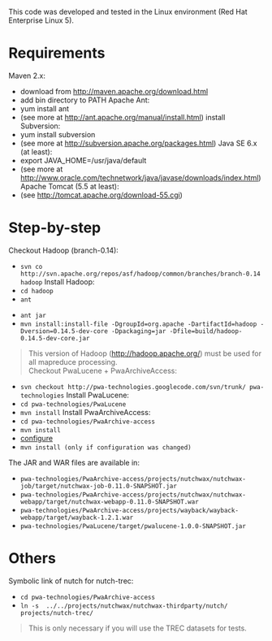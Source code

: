 This code was developed and tested in the Linux environment (Red Hat Enterprise Linux 5).

# Requirements #

Maven 2.x:
  * download from http://maven.apache.org/download.html
  * add bin directory to PATH
Apache Ant:
  * yum install ant
  * (see more at http://ant.apache.org/manual/install.html)
install Subversion:
  * yum install subversion
  * (see more at http://subversion.apache.org/packages.html)
Java SE 6.x (at least):
  * export JAVA\_HOME=/usr/java/default
  * (see more at http://www.oracle.com/technetwork/java/javase/downloads/index.html)
Apache Tomcat (5.5 at least):
  * (see http://tomcat.apache.org/download-55.cgi)

# Step-by-step #

Checkout Hadoop (branch-0.14):
  * `svn co http://svn.apache.org/repos/asf/hadoop/common/branches/branch-0.14 hadoop`
Install Hadoop:
  * `cd hadoop`
  * `ant` <br>
<ul><li><code>ant jar</code> <br>
</li><li><code>mvn install:install-file -DgroupId=org.apache -DartifactId=hadoop -Dversion=0.14.5-dev-core -Dpackaging=jar -Dfile=build/hadoop-0.14.5-dev-core.jar</code>
</li></ul><blockquote>This version of Hadoop (<a href='http://hadoop.apache.org/'>http://hadoop.apache.org/</a>) must be used for all mapreduce processing.<br>
Checkout PwaLucene + PwaArchiveAccess:<br>
</blockquote><ul><li><code>svn checkout http://pwa-technologies.googlecode.com/svn/trunk/ pwa-technologies</code>
Install PwaLucene:<br>
</li><li><code>cd pwa-technologies/PwaLucene</code>
</li><li><code>mvn install</code>
Install PwaArchiveAccess:<br>
</li><li><code>cd pwa-technologies/PwaArchive-access</code>
</li><li><code>mvn install</code>
</li><li><a href='https://code.google.com/p/pwa-technologies/wiki/ConfigureSearch?ts=1310028662&updated=ConfigureSearch'>configure</a>
</li><li><code>mvn install (only if configuration was changed)</code></li></ul>

The JAR and WAR files are available in:<br>
<ul><li><code>pwa-technologies/PwaArchive-access/projects/nutchwax/nutchwax-job/target/nutchwax-job-0.11.0-SNAPSHOT.jar</code>
</li><li><code>pwa-technologies/PwaArchive-access/projects/nutchwax/nutchwax-webapp/target/nutchwax-webapp-0.11.0-SNAPSHOT.war</code>
</li><li><code>pwa-technologies/PwaArchive-access/projects/wayback/wayback-webapp/target/wayback-1.2.1.war</code>
</li><li><code>pwa-technologies/PwaLucene/target/pwalucene-1.0.0-SNAPSHOT.jar</code></li></ul>

<h1>Others</h1>

Symbolic link of nutch for nutch-trec:<br>
<ul><li><code>cd pwa-technologies/PwaArchive-access</code>
</li><li><code>ln -s  ../../projects/nutchwax/nutchwax-thirdparty/nutch/ projects/nutch-trec/</code>
</li></ul><blockquote>This is only necessary if you will use the TREC datasets for tests.